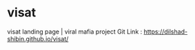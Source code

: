 # visat
visat landing page | viral mafia project
Git Link :  https://dilshad-shibin.github.io/visat/

